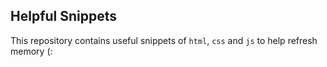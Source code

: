 ## Helpful Snippets

This repository contains useful snippets of `html`, `css` and `js` to help refresh memory (:
